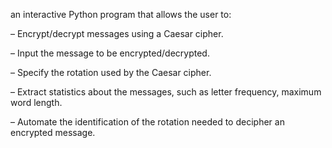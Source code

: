 an interactive Python program that allows the user to:

– Encrypt/decrypt messages using a Caesar cipher.

– Input the message to be encrypted/decrypted.

– Specify the rotation used by the Caesar cipher.

– Extract statistics about the messages, such as letter frequency, maximum word length.

– Automate the identification of the rotation needed to decipher an encrypted message.
